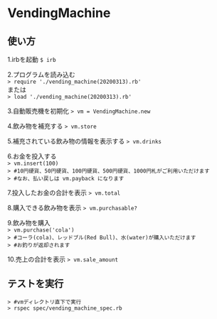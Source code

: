 # VendingMachine

## 使い方
1.irbを起動
`$ irb`

2.プログラムを読み込む
<br>
`> require './vending_machine(20200313).rb'`
<br>
または
<br>
`> load './vending_machine(20200313).rb'`

3.自動販売機を初期化
`> vm = VendingMachine.new`

4.飲み物を補充する
`> vm.store`

5.補充されている飲み物の情報を表示する
`> vm.drinks`

6.お金を投入する
<br>
`> vm.insert(100)`
<br>
`> #10円硬貨、50円硬貨、100円硬貨、500円硬貨、1000円札がご利用いただけます`
<br>
`> #なお、払い戻しは vm.payback になります`

7.投入したお金の合計を表示
`> vm.total`

8.購入できる飲み物を表示
`> vm.purchasable?`

9.飲み物を購入
<br>
`> vm.purchase('cola')`
<br>
`> #コーラ(cola)、レッドブル(Red Bull)、水(water)が購入いただけます`
<br>
`> #お釣りが返却されます`

10.売上の合計を表示
`> vm.sale_amount`

## テストを実行
`> #vmディレクトリ直下で実行`
<br>
`> rspec spec/vending_machine_spec.rb`
